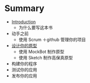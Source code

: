 # Summary

* [Introduction](README.md)
   * 为什么要写这本书
* 动手之前
   * 使用 Scrum ＋github 管理你的项目
* [设计你的原型](she_ji_ni_de_yuan_xing.md)
   * 使用 MockBot 制作原型
   * 使用 Sketch 制作高保真原型
* 构建你的程序
* 测试你的应用
* 发布你的应用

